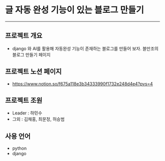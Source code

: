 # 글 자동 완성 기능이 있는 블로그 만들기
-----

## 프로젝트 개요
 - django 와 AI를 활용해 자동완성 기능이 존재하는 블로그를 만들어 보자. 블만조의 블로그 만들기 페이지

## 프로젝트 노션 페이지
 - https://www.notion.so/f675a118e3b34333990f1732e248d4e4?pvs=4

## 프로젝트 조원
 - Leader : 하민수
 - 그외 : 김채홍, 최문정, 허승범

## 사용 언어
 - python
 - django
